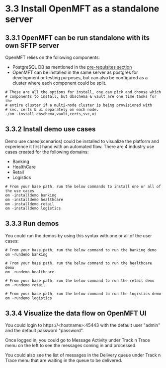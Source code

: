 # 3.3 Install OpenMFT as a standalone server

## 3.3.1 OpenMFT can be run standalone with its own SFTP server

OpenMFT relies on the following components:

* PostgreSQL DB as mentioned in the [pre-requisites section](pre-requisites.md)
* OpenMFT can be installed in the same server as postgres for development or testing purposes, but can also be configured as a cluster where each component could be split. 

```text
# These are all the options for install, one can pick and choose which 
# components to install, but dbschema & vault are one time tasks for the 
# entire cluster if a multi-node cluster is being provisioned with 
# svc, certs & ui separately on each node.
./om -install dbschema,vault,certs,svc,ui
```

## 3.3.2 Install demo use cases

Demo use cases\(scenarios\) could be installed to visualize the platform and experience it first hand with an automated flow.  There are 4 industry use cases created for the following domains:

* Banking
* HealthCare
* Retail
* Logistics

```text
# From your base path, run the below commands to install one or all of the use cases
om -installdemo banking
om -installdemo healthcare
om -installdemo retail
om -installdemo logistics
```

## 3.3.3 Run demos

You could run the demos by using this syntax with one or all of the user cases:

```text
# From your base path, run the below command to run the banking demo
om -rundemo banking
```

```text
# From your base path, run the below command to run the healthcare demo
om -rundemo healthcare
```

```text
# From your base path, run the below command to run the retail demo
om -rundemo retail
```

```text
# From your base path, run the below command to run the logistics demo
om -rundemo logistics
```

## 3.3.4 Visualize the data flow on OpenMFT UI

You could login to https://&lt;hostname&gt;:45443 with the default user "admin" and the default password "password".

Once logged in, you could go to Message Activity under Track n Trace menu on the left to see the messages coming in and processed.

You could also see the list of messages in the Delivery queue under Track n Trace menu that are waiting in the queue to be delivered.  

